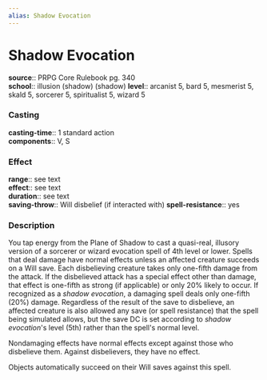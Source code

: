 ```yaml
---
alias: Shadow Evocation
---
```


# Shadow Evocation 

**source**:: PRPG Core Rulebook pg. 340  
**school**:: illusion (shadow) (shadow)
**level**:: arcanist 5, bard 5, mesmerist 5, skald 5, sorcerer 5, spiritualist 5, wizard 5

### Casting 

**casting-time**:: 1 standard action  
**components**:: V, S

### Effect 

**range**:: see text  
**effect**:: see text  
**duration**:: see text  
**saving-throw**:: Will disbelief (if interacted with)
**spell-resistance**:: yes

### Description 

You tap energy from the Plane of Shadow to cast a quasi-real, illusory version of a sorcerer or wizard evocation spell of 4th level or lower. Spells that deal damage have normal effects unless an affected creature succeeds on a Will save. Each disbelieving creature takes only one-fifth damage from the attack. If the disbelieved attack has a special effect other than damage, that effect is one-fifth as strong (if applicable) or only 20% likely to occur. If recognized as a *shadow evocation*, a damaging spell deals only one-fifth (20%) damage. Regardless of the result of the save to disbelieve, an affected creature is also allowed any save (or spell resistance) that the spell being simulated allows, but the save DC is set according to *shadow evocation*'s level (5th) rather than the spell's normal level.  
  
Nondamaging effects have normal effects except against those who disbelieve them. Against disbelievers, they have no effect.  
  
Objects automatically succeed on their Will saves against this spell.

